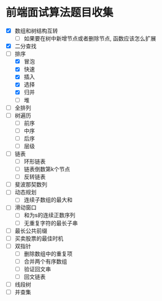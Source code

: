 # 前端面试算法题目收集
- [x] 数组和树结构互转
  - [ ] 如果要在树中新增节点或者删除节点, 函数应该怎么扩展
- [x] 二分查找
- [ ] 排序
  - [x] 冒泡
  - [x] 快速
  - [x] 插入
  - [x] 选择
  - [x] 归并
  - [ ] 堆
- [ ] 全排列
- [ ] 树遍历
  - [ ] 前序
  - [ ] 中序
  - [ ] 后序
  - [ ] 层级
- [ ] 链表
  - [ ] 环形链表
  - [ ] 链表倒数第k个节点
  - [ ] 反转链表
- [ ] 斐波那契数列
- [ ] 动态规划
  - [ ] 连续子数组的最大和
- [ ] 滑动窗口
  - [ ] 和为s的连续正数序列
  - [ ] 无重复字符的最长子串
- [ ] 最长公共前缀
- [ ] 买卖股票的最佳时机
- [ ] 双指针
  - [ ] 删除数组中的重复项
  - [ ] 合并两个有序数组
  - [ ] 验证回文串
  - [ ] 回文链表
- [ ] 线段树
- [ ] 并查集
